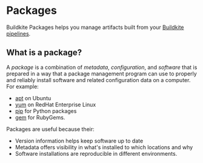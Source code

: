 # Packages

Buildkite Packages helps you manage artifacts built from your [Buildkite pipelines](/docs/pipelines).

## What is a package?

A _package_ is a combination of _metadata_, _configuration_, and _software_ that is prepared in a way that a package management program can use to properly and reliably install software and related configuration data on a computer. For example:

- <a href="https://help.ubuntu.com/community/Repositories/CommandLine">apt</a> on Ubuntu
- <a href="https://access.redhat.com/site/documentation/en-US/Red_Hat_Enterprise_Linux/5/html/Deployment_Guide/c1-yum.html">yum</a> on RedHat Enterprise Linux
- <a href="https://pip.pypa.io/">pip</a> for Python packages
- <a href="http://guides.rubygems.org/">gem</a> for RubyGems.

Packages are useful because their:

- Version information helps keep software up to date
- Metadata offers visibility in what's installed to which locations and why
- Software installations are reproducible in different environments.
